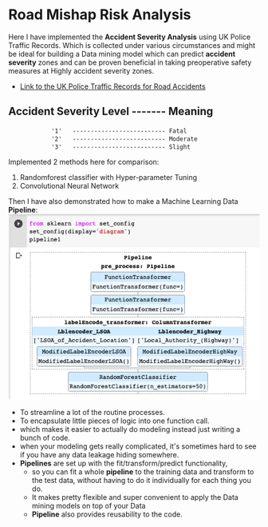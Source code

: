 # Road Mishap Risk Analysis
Here I have implemented the **Accident Severity Analysis** using UK Police Traffic Records.
Which is collected under various circumstances and might be ideal for building a Data mining model which can predict **accident severity** zones and can be proven beneficial in taking preoperative safety measures at Highly accident severity zones.
- [Link to the UK Police Traffic Records for Road Accidents](https://data.gov.uk/dataset/cb7ae6f0-4be6-4935-9277-47e5ce24a11f/road-safety-data)

**Accident Severity Level** ------- Meaning
------------------------------------------------------
                '1'   -------------------------- Fatal
                '2'   -------------------------- Moderate
                '3'   -------------------------- Slight

Implemented 2 methods here for comparison:
1. Randomforest classifier with Hyper-parameter Tuning
2. Convolutional Neural Network

Then I have also demonstrated how to make a Machine Learning Data **Pipeline**:
![pipeline.png](pipeline.png)
- To streamline a lot of the routine processes.
- To encapsulate little pieces of logic into one function call. 
- which makes it easier to actually do modeling instead just writing a bunch of code. 
- when your modeling gets really complicated, it's sometimes hard to see if you have any data leakage hiding somewhere. 
- **Pipelines** are set up with the fit/transform/predict functionality, 
  - so you can fit a whole **pipeline** to the training data and transform to the test data, without having to do it individually for each thing you do. 
  - It makes pretty flexible and super convenient to apply the Data mining models on top of your Data 
  - **Pipeline** also provides reusability to the code.

